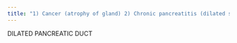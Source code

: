 ```yaml
---
title: "1) Cancer (atrophy of gland) 2) Chronic pancreatitis (dilated side branches) 3) Diffuse Duct IPMN"
---
```

DILATED PANCREATIC DUCT

